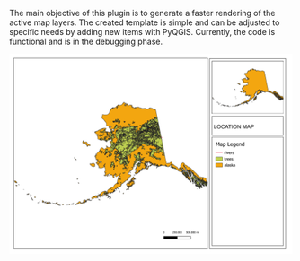 The main objective of this plugin is to generate a faster rendering of the active map layers. The created template is simple and can be adjusted to specific needs by adding new items with PyQGIS. Currently, the code is functional and is in the debugging phase.

![Description of the image](./git_images/LOCATIONMAP.png)

